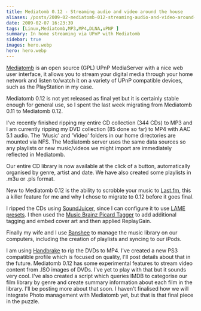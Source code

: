 ```yaml
---
title: Mediatomb 0.12 - Streaming audio and video around the house
aliases: /posts/2009-02-mediatomb-012-streaming-audio-and-video-around-the-house
date: 2009-02-07 16:23:39
tags: [Linux,Mediatomb,MP3,MP4,DLNA,uPNP ]
summary: In home streaming via UPnP with Mediatomb
sidebar: true
images: hero.webp
hero: hero.webp
---
```


[Mediatomb](http://mediatomb.cc/) is an open source (GPL) UPnP MediaServer
with a nice web user interface, it allows you to stream your digital media
through your home network and listen to/watch it on a variety of UPnP
compatible devices, such as the PlayStation in my case.

Mediatomb 0.12 is not yet released as final yet but it is certainly stable
enough for general use, so I spent the last week migrating from Mediatomb 0.11
to Mediatomb 0.12.

I've recently finished ripping my entire CD collection (344 CDs) to MP3 and I
am currently ripping my DVD collection (85 done so far) to MP4 with AAC 5.1
audio. The 'Music' and 'Video' folders in our home directories are mounted via
NFS. The Mediatomb server uses the same data sources so any playlists or new
music/videos we might import are immediately reflected in Mediatomb.

Our entire CD library is now available at the click of a button, automatically
organised by genre, artist and date. We have also created some playlists
in .m3u or .pls format.

New to Mediatomb 0.12 is the ability to scrobble your music to
[Last.fm](http://www.last.fm), this a killer feature for me and why I chose to
migrate to 0.12 before it goes final.

I ripped the CDs using [SoundJuicer](http://www.burtonini.com/blog/computers/sound-juicer),
since I can configure it to use [LAME presets](http://lame.cvs.sourceforge.net/viewvc/lame/lame/doc/html/presets.html).
I then used the [Music Brainz Picard Tagger](http://musicbrainz.org/doc/PicardTagger) to
add additional tagging and embed cover art and then applied ReplayGain.

Finally my wife and I use [Banshee](http://banshee-project.org/) to manage the
music library on our computers, including the creation of playlists and syncing
to our iPods.

I am using [Handbrake](http://handbrake.fr/) to rip the DVDs to MP4. I've created a
new PS3 compatible profile which is focused on quality, I'll post details
about that in the future. Mediatomb 0.12 has some experimental features to
stream video content from .ISO images of DVDs. I've yet to play with that but
it sounds very cool. I've also created a script which queries IMDB to
categorise our film library by genre and create summary information about
each film in the library. I'll be posting more about that soon. I haven't
finalised how we will integrate Photo management with Mediatomb yet, but that
is that final piece in the puzzle.


